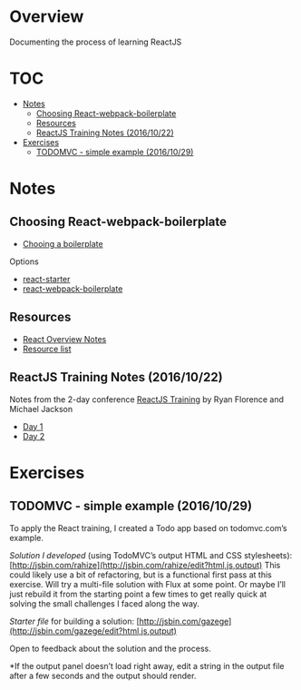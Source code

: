 # Overview

Documenting the process of learning ReactJS

# TOC
<!-- MarkdownTOC -->

- [Notes](#notes)
    - [Choosing React-webpack-boilerplate](#choosing-react-webpack-boilerplate)
    - [Resources](#resources)
    - [ReactJS Training Notes (2016/10/22)](#reactjs-training-notes-20161022)
- [Exercises](#exercises)
    - [TODOMVC - simple example (2016/10/29)](#todomvc---simple-example-20161029)

<!-- /MarkdownTOC -->

<a name="notes"></a>
# Notes

<a name="choosing-react-webpack-boilerplate"></a>
## Choosing React-webpack-boilerplate

 - [Chooing a boilerplate](https://github.com/evandana/learning-react/blob/master/notes-while-creating-react-starter-todo/choosing-boilerplate.md)

Options

 - [react-starter][react-starter]
 - [react-webpack-boilerplate][react-webpack-boilerplate]

[react-starter]: https://github.com/webpack/react-starter
[react-webpack-boilerplate]: https://github.com/srn/react-webpack-boilerplate

<a name="resources"></a>
## Resources

 - [React Overview Notes](https://github.com/evandana/learning-react/blob/master/react-overview.md)
 - [Resource list](https://github.com/evandana/learning-react/blob/master/learning-resources.md)

<a name="reactjs-training-notes-20161022"></a>
## ReactJS Training Notes (2016/10/22)

Notes from the 2-day conference [ReactJS Training](https://reactjs-training.com/register/boston) by Ryan Florence and Michael Jackson

 - [Day 1](https://github.com/evandana/learning-react/blob/master/react-training/react-training-day-1.md)
 - [Day 2](https://github.com/evandana/learning-react/blob/master/react-training/react-training-day-2.md)


<a name="exercises"></a>
# Exercises

<a name="todomvc---simple-example-20161029"></a>
## TODOMVC - simple example (2016/10/29)

To apply the React training, I created a Todo app based on todomvc.com’s example.

*Solution I developed* (using TodoMVC’s output HTML and CSS stylesheets):
[http://jsbin.com/rahize](http://jsbin.com/rahize/edit?html,js,output)
This could likely use a bit of refactoring, but is a functional first pass at this exercise. Will try a multi-file solution with Flux at some point. Or maybe I’ll just rebuild it from the starting point a few times to get really quick at solving the small challenges I faced along the way.

*Starter file* for building a solution:
[http://jsbin.com/gazege](http://jsbin.com/gazege/edit?html,js,output)

Open to feedback about the solution and the process.

*If the output panel doesn’t load right away, edit a string in the output file after a few seconds and the output should render.